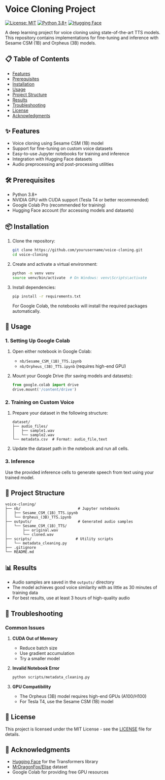 # Voice Cloning Project

[![License: MIT](https://img.shields.io/badge/License-MIT-yellow.svg)](https://opensource.org/licenses/MIT)
[![Python 3.8+](https://img.shields.io/badge/python-3.8+-blue.svg)](https://www.python.org/downloads/)
[![Hugging Face](https://img.shields.io/badge/%F0%9F%A4%97-Hugging%20Face-yellow)](https://huggingface.co/)

A deep learning project for voice cloning using state-of-the-art TTS models. This repository contains implementations for fine-tuning and inference with Sesame CSM (1B) and Orpheus (3B) models.

## 📋 Table of Contents
- [Features](#-features)
- [Prerequisites](#-prerequisites)
- [Installation](#-installation)
- [Usage](#-usage)
- [Project Structure](#-project-structure)
- [Results](#-results)
- [Troubleshooting](#-troubleshooting)
- [License](#-license)
- [Acknowledgments](#-acknowledgments)

## ✨ Features
- Voice cloning using Sesame CSM (1B) model
- Support for fine-tuning on custom voice datasets
- Easy-to-use Jupyter notebooks for training and inference
- Integration with Hugging Face datasets
- Audio preprocessing and post-processing utilities

## 🛠 Prerequisites
- Python 3.8+
- NVIDIA GPU with CUDA support (Tesla T4 or better recommended)
- Google Colab Pro (recommended for training)
- Hugging Face account (for accessing models and datasets)

## 📦 Installation

1. Clone the repository:
   ```bash
   git clone https://github.com/yourusername/voice-cloning.git
   cd voice-cloning
   ```

2. Create and activate a virtual environment:
   ```bash
   python -m venv venv
   source venv/bin/activate  # On Windows: venv\Scripts\activate
   ```

3. Install dependencies:
   ```bash
   pip install -r requirements.txt
   ```
   
   For Google Colab, the notebooks will install the required packages automatically.

## 🚀 Usage

### 1. Setting Up Google Colab
1. Open either notebook in Google Colab:
   - `nb/Sesame_CSM_(1B)_TTS.ipynb`
   - `nb/Orpheus_(3B)_TTS.ipynb` (requires high-end GPU)

2. Mount your Google Drive (for saving models and datasets):
   ```python
   from google.colab import drive
   drive.mount('/content/drive')
   ```

### 2. Training on Custom Voice
1. Prepare your dataset in the following structure:
   ```
   dataset/
   ├── audio_files/
   │   ├── sample1.wav
   │   └── sample2.wav
   └── metadata.csv  # Format: audio_file,text
   ```

2. Update the dataset path in the notebook and run all cells.

### 3. Inference
Use the provided inference cells to generate speech from text using your trained model.

## 📁 Project Structure
```
voice-cloning/
├── nb/                          # Jupyter notebooks
│   ├── Sesame_CSM_(1B)_TTS.ipynb
│   └── Orpheus_(3B)_TTS.ipynb
├── outputs/                     # Generated audio samples
│   └── Sesame_CSM_(1B)_TTS/
│       ├── original.wav
│       └── cloned.wav
├── scripts/                    # Utility scripts
│   └── metadata_cleaning.py
├── .gitignore
└── README.md
```

## 📊 Results
- Audio samples are saved in the `outputs/` directory
- The model achieves good voice similarity with as little as 30 minutes of training data
- For best results, use at least 3 hours of high-quality audio

## 🔧 Troubleshooting

### Common Issues
1. **CUDA Out of Memory**
   - Reduce batch size
   - Use gradient accumulation
   - Try a smaller model

2. **Invalid Notebook Error**
   ```bash
   python scripts/metadata_cleaning.py
   ```

3. **GPU Compatibility**
   - The Orpheus (3B) model requires high-end GPUs (A100/H100)
   - For Tesla T4, use the Sesame CSM (1B) model

## 📄 License
This project is licensed under the MIT License - see the [LICENSE](LICENSE) file for details.

## 🙏 Acknowledgments
- [Hugging Face](https://huggingface.co/) for the Transformers library
- [MrDragonFox/Elise](https://huggingface.co/datasets/MrDragonFox/Elise) dataset
- Google Colab for providing free GPU resources